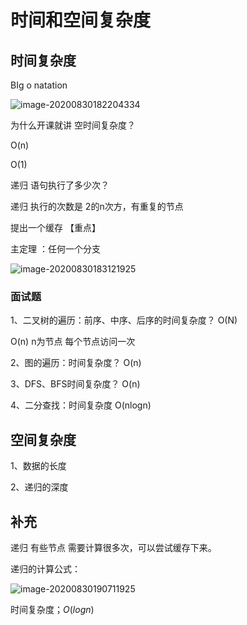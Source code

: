 # 时间和空间复杂度

## 时间复杂度

BIg o natation

![image-20200830182204334](https://gitee.com/jet5devil/typora-picture/raw/master/img/20200830182213.png)

 为什么开课就讲 空时间复杂度？



O(n)

O(1)

递归 语句执行了多少次？

递归 执行的次数是  2的n次方，有重复的节点

提出一个缓存  【重点】



主定理 ：任何一个分支 



![image-20200830183121925](https://gitee.com/jet5devil/typora-picture/raw/master/img/20200830183122.png)



### 面试题

1、二叉树的遍历：前序、中序、后序的时间复杂度？ O(N)

O(n) n为节点 每个节点访问一次

2、图的遍历：时间复杂度？ O(n)

3、DFS、BFS时间复杂度？ O(n)

4、二分查找：时间复杂度 O(nlogn)



## 空间复杂度

1、数据的长度

2、递归的深度



## 补充

递归 有些节点 需要计算很多次，可以尝试缓存下来。

递归的计算公式：

![image-20200830190711925](https://gitee.com/jet5devil/typora-picture/raw/master/img/20200830190711.png)

时间复杂度；$O(logn)$

























